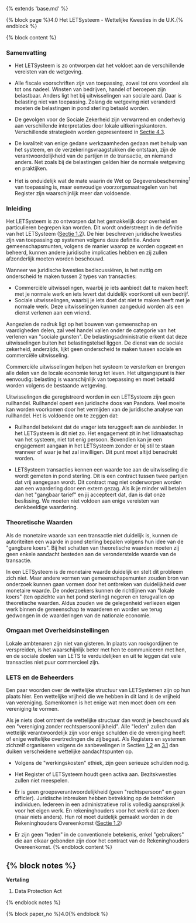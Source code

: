 {% extends 'base.md' %}

{% block page %}4.0 Het LETSysteem - Wettelijke Kwesties in de U.K.{% endblock %}

{% block content %}

### Samenvatting

* Het LETSysteem is zo ontworpen dat het voldoet aan de verschillende vereisten van de
wetgeving.

* Alle fiscale voorschriften zijn van toepassing, zowel tot ons voordeel
als tot ons nadeel. Winsten van bedrijven, handel of beroepen zijn belastbaar.
Anders ligt het bij uitwisselingen van sociale aard. Daar is belasting
niet van toepassing.
Zolang de wetgeving niet veranderd moeten de belastingen in pond sterling
betaald worden.

* De gevolgen voor de Sociale Zekerheid zijn verwarrend en onderhevig
aan verschillende interpretaties door lokale uitkeringskantoren.
Verschillende strategieën worden gepresenteerd in [Sectie 4.3](4.3.html).

* De kwaliteit van enige gedane werkzaamheden gedaan met behulp van het systeem,
en de verzekeringsvraagstukken die ontstaan, zijn de verantwoordelijkheid van
de partijen in de transactie, en niemand anders. Net zoals bij de belastingen
gelden hier de normale wetgeving en praktijken.

* Het is onduidelijk wat de mate waarin de Wet op
Gegevensbescherming<sup>1</sup> van toepassing is,
maar eenvoudige voorzorgsmaatregelen van het Register zijn waarschijnlijk
meer dan voldoende.

### Inleiding

Het LETSysteem is zo ontworpen dat het gemakkelijk door overheid en
particulieren begrepen kan worden. Dit wordt onderstreept in de definitie
van het LETSysteem ([Sectie 1.2](1.2.html)). De hier beschreven
juridische kwesties zijn van toepassing op systemen volgens deze definitie.
Andere gemeenschapsmunten, volgens de manier waarop ze worden opgezet en
beheerd, kunnen andere juridische implicaties hebben en zij zullen
afzonderlijk moeten worden beschouwd.

Wanneer we juridische kwesties bediscussiëren, is het nuttig om onderscheid te maken
tussen 2 types van transacties:

* Commerciële uitwisselingen, waarbij je iets aanbiedt dat te maken heeft
met je normale werk en iets levert dat duidelijk voortkomt uit een bedrijf.
* Sociale uitwisselingen, waarbij je iets doet dat niet te maken heeft
met je normale werk. Deze uitwisselingen kunnen aangeduid worden als een
dienst verlenen aan een vriend.

Aangezien de nadruk ligt op het bouwen van gemeenschap en vaardigheden delen,
zal veel handel vallen onder de categorie van het verlenen van "sociale gunsten".
De belastingsadministratie erkent dat deze uitwisselingen buiten het
belastingstelsel liggen. De dienst van de sociale zekerheid, anderzijds, lijkt
geen onderscheid te maken tussen sociale en commerciële uitwisseling.

Commerciële uitwisselingen helpen het systeem te versterken en brengen alle delen van
de locale economie terug tot leven. Het uitgangspunt is hier eenvoudig: belasting
is waarschijnlijk van toepassing en moet betaald worden volgens de bestaande wetgeving.

Uitwisselingen die geregistreerd worden in een LETSysteem zijn geen ruilhandel.
Ruilhandel opent een juridische doos van Pandora. Veel moeite kan worden voorkomen
door het vermijden van de juridische analyse van ruilhandel. Het is voldoende om te
zeggen dat:

* Ruilhandel betekent dat de vrager iets teruggeeft aan de aanbieder.
In het LETSysteem is dit niet zo. Het engagement zit in het lidmaatschap van
het systeem, niet tot enig persoon. Bovendien kan je een engagement aangaan
in het LETSysteem zonder er bij stil te staan wanneer of waar je het zal
inwilligen. Dit punt moet altijd benadrukt worden.

* LETSysteem transacties kennen een waarde toe aan de uitwisseling die wordt
gemeten in pond sterling. Dit is een contract tussen twee partijen dat
vrij aangegaan wordt.
Dit contract mag niet onderworpen worden aan een waardering door een
extern gezag. Als ik je minder wil betalen dan het "gangbaar tarief" en
jij accepteert dat, dan is dat onze beslissing. We moeten niet voldoen aan enige
vereisten van denkbeeldige waardering.

### Theoretische Waarden

Als de monetaire waarde van een transactie niet duidelijk is, kunnen de
autoriteiten een waarde in pond sterling bepalen volgens hun idee van de
"gangbare koers". Bij het schatten van theoretische waarden moeten zij geen
enkele aandacht besteden aan de veronderstelde waarde van de transactie.

In een LETSysteem is de monetaire waarde duidelijk en stelt dit probleem
zich niet. Maar andere vormen van gemeenschapsmunten zouden bron van
onderzoek kunnen gaan vormen door het ontbreken
van duidelijkheid over monetaire waarde.
De onderzoekers kunnen de richtlijnen van "lokale koers" (ten opzichte van
het pond sterling) negeren en terugvallen op theoretische waarden. Aldus zouden
we de gelegenheid verliezen eigen werk binnen de gemeenschap te waarderen
en worden we terug gedwongen in de waarderingen van de nationale economie.

### Omgaan met Overheidsinstellingen

Lokale ambtenaren zijn niet van gisteren. In plaats van rookgordijnen te
verspreiden, is het waarschijnlijk beter met hen te communiceren met hen,
en de sociale doelen van LETS te verduidelijken en uit te leggen dat
vele transacties niet puur commercieel zijn.

### LETS en de Beheerders

Een paar woorden over de wettelijke structuur van LETSystemen zijn op hun
plaats hier. Een wettelijke vrijheid die we hebben in dit land is de vrijheid
van vereniging. Samenkomen is het enige wat men moet doen om een
vereniging te vormen.

Als je niets doet omtrent de wettelijke structuur dan wordt je beschouwd als een
"vereniging zonder rechtspersoonlijkheid". Alle "leden" zullen dan wettelijk
verantwoordelijk zijn voor enige schulden die de vereniging heeft of enige
wettelijke overtredingen die zij begaat. Als Registers en systemen zichzelf
organiseren volgens de aanbevelingen in Secties [1.2](1.2.html) en [3.1](3.1.html)
dan duiken verscheidene wettelijke aandachtspunten op.

* Volgens de "werkingskosten" ethiek, zijn geen serieuze schulden nodig.

* Het Register of LETSysteem houdt geen activa aan. Bezitskwesties
zullen niet meespelen.

* Er is geen groepsverantwoordelijkheid (geen "rechtspersoon" en geen officier).
Juridische inbreuken hebben betrekking op de betrokken individuen. Iedereen in
een administratieve rol is volledig aansprakelijk voor het eigen werk.
En rekeninghouders voor het werk dat ze doen (maar niets anders). Hun rol
moet duidelijk gemaakt worden in de Rekeninghouders Overeenkomst ([Sectie 1.2](1.2.html))

* Er zijn geen "leden" in de conventionele betekenis, enkel "gebruikers" die
aan elkaar gebonden zijn door het contract van de Rekeninghouders Overeenkomst.
{% endblock content %}

{% block notes %}
---
**Vertaling**
1. Data Protection Act

{% endblock notes %}

{% block paper_no %}4.0{% endblock %}
